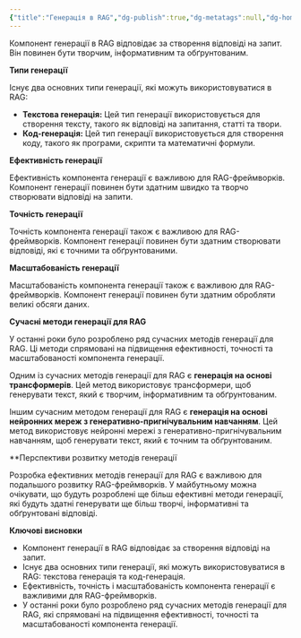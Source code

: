 ```yaml
---
{"title":"Генерація в RAG","dg-publish":true,"dg-metatags":null,"dg-home":null,"permalink":"/04-tehnologichna-osnova/generacziya/","dgPassFrontmatter":true,"noteIcon":""}
---
```



Компонент генерації в RAG відповідає за створення відповіді на запит. Він повинен бути творчим, інформативним та обґрунтованим.

**Типи генерації**

Існує два основних типи генерації, які можуть використовуватися в RAG:

* **Текстова генерація:** Цей тип генерації використовується для створення тексту, такого як відповіді на запитання, статті та твори.
* **Код-генерація:** Цей тип генерації використовується для створення коду, такого як програми, скрипти та математичні формули.

**Ефективність генерації**

Ефективність компонента генерації є важливою для RAG-фреймворків. Компонент генерації повинен бути здатним швидко та творчо створювати відповіді на запити.

**Точність генерації**

Точність компонента генерації також є важливою для RAG-фреймворків. Компонент генерації повинен бути здатним створювати відповіді, які є точними та обґрунтованими.

**Масштабованість генерації**

Масштабованість компонента генерації також є важливою для RAG-фреймворків. Компонент генерації повинен бути здатним обробляти великі обсяги даних.

**Сучасні методи генерації для RAG**

У останні роки було розроблено ряд сучасних методів генерації для RAG. Ці методи спрямовані на підвищення ефективності, точності та масштабованості компонента генерації.

Одним із сучасних методів генерації для RAG є **генерація на основі трансформерів**. Цей метод використовує трансформери, щоб генерувати текст, який є творчим, інформативним та обґрунтованим.

Іншим сучасним методом генерації для RAG є **генерація на основі нейронних мереж з генеративно-пригнічувальним навчанням**. Цей метод використовує нейронні мережі з генеративно-пригнічувальним навчанням, щоб генерувати текст, який є точним та обґрунтованим.

**Перспективи розвитку методів генерації 

Розробка ефективних методів генерації для RAG є важливою для подальшого розвитку RAG-фреймворків. У майбутньому можна очікувати, що будуть розроблені ще більш ефективні методи генерації, які будуть здатні генерувати ще більш творчі, інформативні та обґрунтовані відповіді.

**Ключові висновки**

* Компонент генерації в RAG відповідає за створення відповіді на запит.
* Існує два основних типи генерації, які можуть використовуватися в RAG: текстова генерація та код-генерація.
* Ефективність, точність і масштабованість компонента генерації є важливими для RAG-фреймворків.
* У останні роки було розроблено ряд сучасних методів генерації для RAG, які спрямовані на підвищення ефективності, точності та масштабованості компонента генерації.